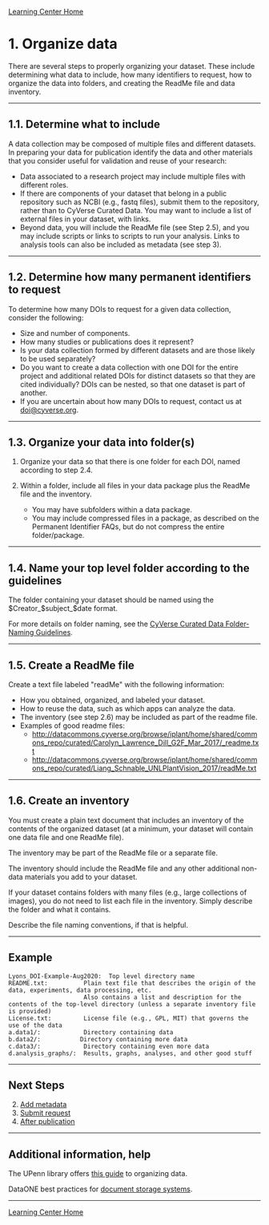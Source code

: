 [Learning Center Home](http://learning.cyverse.org/)

# 1. Organize data

There are several steps to properly organizing your dataset. These
include determining what data to include, how many identifiers to
request, how to organize the data into folders, and creating the ReadMe
file and data inventory.

------------------------------------------------------------------------

## 1.1. Determine what to include

A data collection may be composed of multiple files and different
datasets. In preparing your data for publication identify the data and
other materials that you consider useful for validation and reuse of
your research:

-   Data associated to a research project may include multiple files
    with different roles.
-   If there are components of your dataset that belong in a public
    repository such as NCBI (e.g., fastq files), submit them to the
    repository, rather than to CyVerse Curated Data. You may want to
    include a list of external files in your dataset, with links.
-   Beyond data, you will include the ReadMe file (see Step 2.5), and
    you may include scripts or links to scripts to run your analysis.
    Links to analysis tools can also be included as metadata (see step
    3).

------------------------------------------------------------------------

## 1.2. Determine how many permanent identifiers to request

To determine how many DOIs to request for a given data collection,
consider the following:

-   Size and number of components.
-   How many studies or publications does it represent?
-   Is your data collection formed by different datasets and are those
    likely to be used separately?
-   Do you want to create a data collection with one DOI for the entire
    project and additional related DOIs for distinct datasets so that
    they are cited individually? DOIs can be nested, so that one dataset
    is part of another.
-   If you are uncertain about how many DOIs to request, contact us at
    <doi@cyverse.org>.

------------------------------------------------------------------------

## 1.3. Organize your data into folder(s)

1.  Organize your data so that there is one folder for each DOI, named
    according to step 2.4.

2.  Within a folder, include all files in your data package plus the ReadMe file and the inventory.

    -   You may have subfolders within a data package.
    -   You may include compressed files in a package, as described
            on the Permanent Identifier FAQs, but do not compress the
            entire folder/package.

------------------------------------------------------------------------

## 1.4. Name your top level folder according to the guidelines

The folder containing your dataset should be named using the \$Creator_\$subject_\$date format.

For more details on folder naming, see the [CyVerse Curated Data Folder-Naming Guidelines](https://cyverse-learning-materials.github.io/DOI_request_quickstart/naming).

------------------------------------------------------------------------

## 1.5. Create a ReadMe file

Create a text file labeled "readMe" with the following information:

-   How you obtained, organized, and labeled your dataset.
-   How to reuse the data, such as which apps can analyze the data.
-   The inventory (see step 2.6) may be included as part of the readme
    file.
-   Examples of good readme files:
    -   <http://datacommons.cyverse.org/browse/iplant/home/shared/commons_repo/curated/Carolyn_Lawrence_Dill_G2F_Mar_2017/_readme.txt>
    -   <http://datacommons.cyverse.org/browse/iplant/home/shared/commons_repo/curated/Liang_Schnable_UNLPlantVision_2017/readMe.txt>

------------------------------------------------------------------------

## 1.6. Create an inventory

You must create a plain text document that includes an inventory of the
contents of the organized dataset (at a minimum, your dataset will
contain one data file and one ReadMe file).

The inventory may be part of the ReadMe file or a separate file.

The inventory should include the ReadMe file and any other additional
non-data materials you add to your dataset.

If your dataset contains folders with many files (e.g., large
collections of images), you do not need to list each file in the
inventory. Simply describe the folder and what it contains.

Describe the file naming conventions, if that is helpful.

------------------------------------------------------------------------

## Example

    Lyons_DOI-Example-Aug2020:  Top level directory name
    README.txt:          Plain text file that describes the origin of the data, experiments, data processing, etc.
                         Also contains a list and description for the contents of the top-level directory (unless a separate inventory file is provided)
    License.txt:         License file (e.g., GPL, MIT) that governs the use of the data
    a.data1/:            Directory containing data
    b.data2/:           Directory containing more data
    c.data3/:            Directory containing even more data
    d.analysis_graphs/:  Results, graphs, analyses, and other good stuff

------------------------------------------------------------------------

## Next Steps

2.  [Add metadata](https://cyverse-learning-materials.github.io/DOI_request_quickstart/metadata)
3.  [Submit request](https://cyverse-learning-materials.github.io/DOI_request_quickstart/submit)
4.  [After publication](https://cyverse-learning-materials.github.io/DOI_request_quickstart/after)

------------------------------------------------------------------------

## Additional information, help

The UPenn library offers [this guide](https://guides.library.upenn.edu/datamgmt/fileorg) to organizing data.

DataONE best practices for [document storage systems](https://old.dataone.org/best-practices/create-manage-and-document-your-data-storage-system).

------------------------------------------------------------------------

[Learning Center Home](http://learning.cyverse.org/)